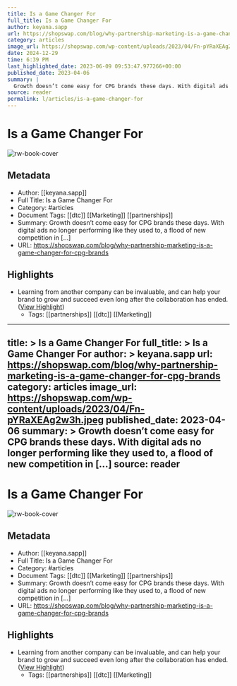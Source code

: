 ```yaml
---
title: Is a Game Changer For
full_title: Is a Game Changer For
author: keyana.sapp
url: https://shopswap.com/blog/why-partnership-marketing-is-a-game-changer-for-cpg-brands
category: articles
image_url: https://shopswap.com/wp-content/uploads/2023/04/Fn-pYRaXEAg2w3h.jpeg
date: 2024-12-29
time: 6:39 PM
last_highlighted_date: 2023-06-09 09:53:47.977266+00:00
published_date: 2023-04-06
summary: |
  Growth doesn’t come easy for CPG brands these days. With digital ads no longer performing like they used to, a flood of new competition in [...]
source: reader
permalink: l/articles/is-a-game-changer-for
---
```

# Is a Game Changer For

![rw-book-cover](https://shopswap.com/wp-content/uploads/2023/04/Fn-pYRaXEAg2w3h.jpeg)

## Metadata
- Author: [[keyana.sapp]]
- Full Title: Is a Game Changer For
- Category: #articles
- Document Tags: [[dtc]] [[Marketing]] [[partnerships]] 
- Summary: Growth doesn’t come easy for CPG brands these days. With digital ads no longer performing like they used to, a flood of new competition in [...]
- URL: https://shopswap.com/blog/why-partnership-marketing-is-a-game-changer-for-cpg-brands

## Highlights
- Learning from another company can be invaluable, and can help your brand to grow and succeed even long after the collaboration has ended. ([View Highlight](https://read.readwise.io/read/01h2fs6ay1ydesp9kpva34d8nm))
    - Tags: [[partnerships]] [[dtc]] [[Marketing]] 


---
title: >
  Is a Game Changer For
full_title: >
  Is a Game Changer For
author: >
  keyana.sapp
url: https://shopswap.com/blog/why-partnership-marketing-is-a-game-changer-for-cpg-brands
category: articles
image_url: https://shopswap.com/wp-content/uploads/2023/04/Fn-pYRaXEAg2w3h.jpeg
published_date: 2023-04-06
summary: >
  Growth doesn’t come easy for CPG brands these days. With digital ads no longer performing like they used to, a flood of new competition in [...]
source: reader
---
# Is a Game Changer For

![rw-book-cover](https://shopswap.com/wp-content/uploads/2023/04/Fn-pYRaXEAg2w3h.jpeg)

## Metadata
- Author: [[keyana.sapp]]
- Full Title: Is a Game Changer For
- Category: #articles
- Document Tags: [[dtc]] [[Marketing]] [[partnerships]] 
- Summary: Growth doesn’t come easy for CPG brands these days. With digital ads no longer performing like they used to, a flood of new competition in [...]
- URL: https://shopswap.com/blog/why-partnership-marketing-is-a-game-changer-for-cpg-brands

## Highlights
- Learning from another company can be invaluable, and can help your brand to grow and succeed even long after the collaboration has ended. ([View Highlight](https://read.readwise.io/read/01h2fs6ay1ydesp9kpva34d8nm))
    - Tags: [[partnerships]] [[dtc]] [[Marketing]] 


